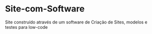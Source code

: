 # Site-com-Software
Site construído através de um software de Criação de Sites, modelos e testes para low-code
